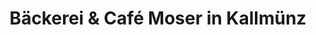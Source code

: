 ---
title: "Bäckerei & Café Moser in Kallmünz"
url: /kallmuenz/baeckerei-und-cafe-moser-in-kallmuenz/
shop: Bäckerei
---